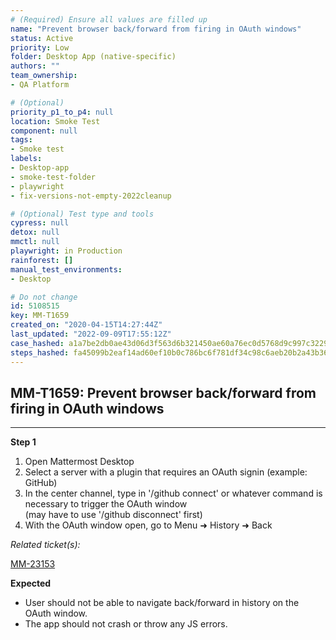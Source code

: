 ```yaml
---
# (Required) Ensure all values are filled up
name: "Prevent browser back/forward from firing in OAuth windows"
status: Active
priority: Low
folder: Desktop App (native-specific)
authors: ""
team_ownership: 
- QA Platform

# (Optional)
priority_p1_to_p4: null
location: Smoke Test
component: null
tags: 
- Smoke test
labels: 
- Desktop-app
- smoke-test-folder
- playwright
- fix-versions-not-empty-2022cleanup

# (Optional) Test type and tools
cypress: null
detox: null
mmctl: null
playwright: in Production
rainforest: []
manual_test_environments: 
- Desktop

# Do not change
id: 5108515
key: MM-T1659
created_on: "2020-04-15T14:27:44Z"
last_updated: "2022-09-09T17:55:12Z"
case_hashed: a1a7be2db0ae43d06d3f563d6b321450ae60a76ec0d5768d9c997c3229aad127833403355742d1773cb675ad01bd4769
steps_hashed: fa45099b2eaf14ad60ef10b0c786bc6f781df34c98c6aeb20b2a43b36c1f3acad88fee9e88270fa903bf8b1f7864e325
---
```


<!-- (Auto-generated) Based on frontmatter's "key" and "name" -->

## MM-T1659: Prevent browser back/forward from firing in OAuth windows

---

**Step 1**

1. Open Mattermost Desktop
2. Select a server with a plugin that requires an OAuth signin (example: GitHub)
3. In the center channel, type in '/github connect' or whatever command is necessary to trigger the OAuth window
   \
   (may have to use '/github disconnect' first)
4. With the OAuth window open, go to Menu ➜ History ➜ Back

_Related ticket(s):_

[MM-23153](https://mattermost.atlassian.net/browse/MM-23153)​​​​

**Expected**

- User should not be able to navigate back/forward in history on the OAuth window.
- The app should not crash or throw any JS errors.
